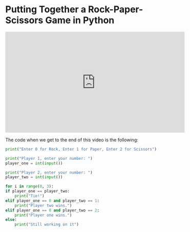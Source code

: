 # Putting Together a Rock-Paper-Scissors Game in Python

<iframe width="560" height="315" src="https://www.youtube.com/embed/x99wfrb7tK0" title="YouTube video player" frameborder="0" allow="accelerometer; autoplay; clipboard-write; encrypted-media; gyroscope; picture-in-picture" allowfullscreen></iframe>

The code when we get to the end of this video is the following:

```python
print("Enter 0 for Rock, Enter 1 for Paper, Enter 2 for Scissors")

print("Player 1, enter your number: ")
player_one = int(input())

print("Player 2, enter your number: ")
player_two = int(input())

for i in range(0, 3):
if player_one == player_two:
    print("Tie!")
elif player_one == 0 and player_two == 1:
    print("Player two wins.")
elif player_one == 0 and player_two == 2:
    print("Player one wins.")
else:
    print("Still working on it") 

```